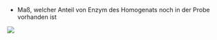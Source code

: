 - Maß, welcher Anteil von Enzym des Homogenats noch in der Probe vorhanden ist

![](Pasted%20image%2020250529100056.png)
